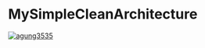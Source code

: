 # MySimpleCleanArchitecture
[![agung3535](https://circleci.com/gh/agung3535/AndroidExpSubmission.svg?style=svg)](https://circleci.com/gh/agung3535/AndroidExpSubmission)
